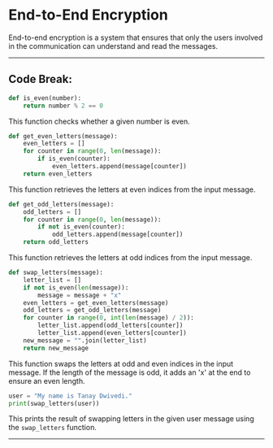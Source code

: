 # End-to-End Encryption

End-to-end encryption is a system that ensures that only the users involved in the communication can understand and read the messages.

-----

## Code Break:

```python
def is_even(number):
    return number % 2 == 0
```
This function checks whether a given number is even.

```python
def get_even_letters(message):
    even_letters = []
    for counter in range(0, len(message)):
        if is_even(counter):
            even_letters.append(message[counter])
    return even_letters
```
This function retrieves the letters at even indices from the input message.

```python
def get_odd_letters(message):
    odd_letters = []
    for counter in range(0, len(message)):
        if not is_even(counter):
            odd_letters.append(message[counter])
    return odd_letters
```
This function retrieves the letters at odd indices from the input message.

```python
def swap_letters(message):
    letter_list = []
    if not is_even(len(message)):
        message = message + "x"
    even_letters = get_even_letters(message)
    odd_letters = get_odd_letters(message)
    for counter in range(0, int(len(message) / 2)):
        letter_list.append(odd_letters[counter])
        letter_list.append(even_letters[counter])
    new_message = "".join(letter_list)
    return new_message
```
This function swaps the letters at odd and even indices in the input message. If the length of the message is odd, it adds an 'x' at the end to ensure an even length.

```python
user = "My name is Tanay Dwivedi."
print(swap_letters(user))
```
This prints the result of swapping letters in the given user message using the `swap_letters` function.

-----